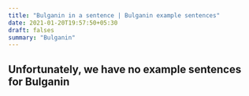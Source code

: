 ```yaml
---
title: "Bulganin in a sentence | Bulganin example sentences"
date: 2021-01-20T19:57:50+05:30
draft: falses
summary: "Bulganin"
---
```

## Unfortunately, we have no example sentences for Bulganin                 
